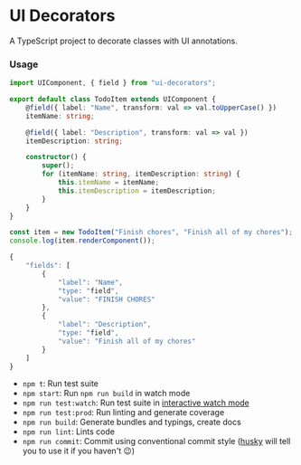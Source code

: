 # UI Decorators

A TypeScript project to decorate classes with UI annotations.


### Usage

```typescript
import UIComponent, { field } from "ui-decorators";

export default class TodoItem extends UIComponent {
    @field({ label: "Name", transform: val => val.toUpperCase() })
    itemName: string;

    @field({ label: "Description", transform: val => val })
    itemDescription: string;

    constructor() {
        super();
        for (itemName: string, itemDescription: string) {
            this.itemName = itemName;
            this.itemDescription = itemDescription;
        }
    }
}

const item = new TodoItem("Finish chores", "Finish all of my chores");
console.log(item.renderComponent());
```

```javascript
{
    "fields": [
        {
            "label": "Name",
            "type: "field",
            "value": "FINISH CHORES"
        },
        {
            "label": "Description",
            "type: "field",
            "value": "Finish all of my chores"
        }
    ]
}
```

 - `npm t`: Run test suite
 - `npm start`: Run `npm run build` in watch mode
 - `npm run test:watch`: Run test suite in [interactive watch mode](http://facebook.github.io/jest/docs/cli.html#watch)
 - `npm run test:prod`: Run linting and generate coverage
 - `npm run build`: Generate bundles and typings, create docs
 - `npm run lint`: Lints code
 - `npm run commit`: Commit using conventional commit style ([husky](https://github.com/typicode/husky) will tell you to use it if you haven't :wink:)
